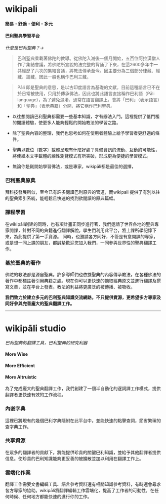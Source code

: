 # wikipali

#### 簡易・舒適・便利・多元

#### 巴利聖典學習平台

*什麼是巴利聖典？→*
>巴利聖典乘載著佛陀的教導。從佛陀入滅後一個月開始，五百位阿拉漢僧人作了集結會議，將佛陀所宣說的法完整的背誦了下來，在這2600多年中一共經歷了六次的集結會議，將教法傳承至今。因主要分為三個部分律藏、經藏、論藏，因此一般也稱作巴利三藏。

>Pāli 即是聖典的意思，是以古印度語言為基礎的文獻，目前這種語言已不在於日常被使用，只用於傳承佛法，因此也將此語言直接稱作巴利語（Pāli language），為了避免混淆，通常在語言翻譯上，會將「巴利」（表示語言）和「聖典」（表示典籍）分開，將它稱作巴利聖典。


- 以往想閱讀巴利聖典都需要一些基本知識，才有辦法入門。這裡提供了低門檻的閱讀體驗，使更多人能夠輕鬆的開始教法的學習之路。

- 除了聖典內容的整理，我們也思考如何在使用者體驗上給予學習者更舒適的條件。

- 聖典以數位（數字）載體呈現有什麼好處？具備資訊的流動、互動的可能性，將使紙本文字載體的線性瀏覽模式有所突破，形成更為便捷的學習模式。

- 無論你是剛開始學習佛法，或是專家，wikipāli都是最佳的選擇，

### 巴利聖典原典
拜科技發展所似，至今已有許多閱讀巴利原典的管道，而wikipali 提供了有別以往的聖典索引系統，能輕鬆且快速的找到欲閱讀的原典篇幅。

### 課程學習
在wikipāli創建的同時，也有項計畫正同步進行著，我們邀請了世界各地的聖典專家開課，針對不同的典籍進行翻譯解說。學生們利用此平台，將上課所學記錄下來，為此提供了第一手資源。
同時，也邀請各方同好，不管是有意開課的專家，或是想一同上課的朋友，都誠摯歡迎您加入我們，一同參與世界性的聖典翻譯工作。

### 基於聖典的著作
佛陀的教法都是源自聖典，許多導師們也依據聖典的內容傳承教法，在各種佛法的著作中都標註著引用典籍之處。現在你可以更快速的摘取經典原文並進行翻譯及撰寫文章，並在平台上發表。教法的利益將更廣泛的被傳播、被吸收。

**我們致力於建立多元的巴利聖典知識交流網路，不只提供資源，更希望多方專家及同好參與完善龐大的聖典翻譯工作。**

---

# **wikipāli** studio

*巴利聖典的翻譯工具，巴利聖典的研究利器*

#### More Wise
#### More Efficient
#### More Altruistic

為了完成龐大的聖典翻譯工作，我們創建了一個半自動化的逐詞譯工作模式，提供翻譯者更快速有效的工作流程。

### 內嵌字典
這裡已將現有的幾個巴利字典隨附在此平台中，並能快速的點擊查詞，節省繁瑣的查字典工作。

### 共享資源
在眾多的翻譯者的貢獻下，將能提供珍貴的關鍵巴利知識，並給予其他翻譯者提供信息。使珍貴的巴利知識能夠更妥善的被擴散並加以利用在翻譯工作上。

### 雲端化作業
翻譯工作需要文書編輯工具、語言參考資料還有相關知識參考資料，有時還會尋求各方專家的協助。wikipāli將翻譯編輯工作雲端化，提高了工作者的可動性，在任何時候、任何地方都能快速的進行你的工作。


